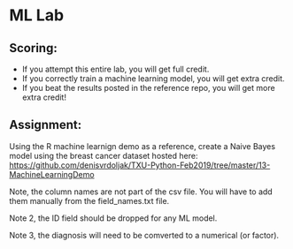 # ML Lab

## Scoring:
* If you attempt this entire lab, you will get full credit.
* If you correctly train a machine learning model, you will get extra credit.
* If you beat the results posted in the reference repo, you will get more extra credit!

## Assignment:
Using the R machine learnign demo as a reference, create a Naive Bayes model using the breast cancer dataset hosted here:
https://github.com/denisvrdoljak/TXU-Python-Feb2019/tree/master/13-MachineLearningDemo


Note, the column names are not part of the csv file. You will have to add them manually from the field_names.txt file.

Note 2, the ID field should be dropped for any ML model.

Note 3, the diagnosis will need to be comverted to a numerical (or factor).

